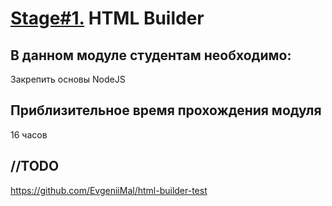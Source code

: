 # [Stage#1.](../../) HTML Builder
## В данном модуле студентам необходимо:
Закрепить основы NodeJS    

## Приблизительное время прохождения модуля
16 часов

## //TODO
https://github.com/EvgeniiMal/html-builder-test
